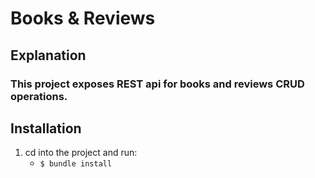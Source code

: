 # Books & Reviews

## Explanation

### This project exposes REST api for books and reviews CRUD operations.

## Installation

1. cd into the project and run:
   - `$ bundle install`
   
